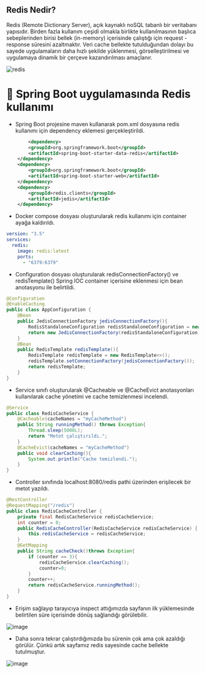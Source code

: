 ## Redis Nedir?

Redis (Remote Dictionary Server), açık kaynaklı noSQL tabanlı bir veritabanı yapısıdır. Birden fazla kullanım çeşidi olmakla birlikte kullanılmasının başlıca sebeplerinden birisi bellek (in-memory) içerisinde çalıştığı için request - response süresini azaltmaktır. Veri cache bellekte tutulduğundan dolayı bu sayede uygulamaların daha hızlı şekilde yüklenmesi, görselleştirilmesi ve uygulamaya dinamik bir çerçeve kazandırılması amaçlanır.

![redis](https://user-images.githubusercontent.com/91599453/224338938-6a49c685-2d54-451f-821a-6ebe8c9fd410.png)

# 🎯 Spring Boot uygulamasında Redis kullanımı

* Spring Boot projesine maven kullanarak pom.xml dosyasına redis kullanımı için dependency eklemesi gerçekleştirildi.

```xml
        <dependency>
		<groupId>org.springframework.boot</groupId>
		<artifactId>spring-boot-starter-data-redis</artifactId>
	</dependency>
	<dependency>
		<groupId>org.springframework.boot</groupId>
		<artifactId>spring-boot-starter-web</artifactId>
	</dependency>
	<dependency>
		<groupId>redis.clients</groupId>
		<artifactId>jedis</artifactId>
	</dependency>
```

* Docker compose dosyası oluşturularak redis kullanımı için container ayağa kaldırıldı.

```yml
version: "3.5"
services:
  redis:
    image: redis:latest
    ports:
      - "6379:6379"
```

* Configuration dosyası oluşturularak redisConnectionFactory() ve redisTemplate() Spring IOC container içerisine eklenmesi için bean anotasyonu ile belirtildi.

```java
@Configuration
@EnableCaching
public class AppConfiguration {
    @Bean
    public JedisConnectionFactory jedisConnectionFactory(){
        RedisStandaloneConfiguration redisStandaloneConfiguration = new RedisStandaloneConfiguration("localhost",6379);
        return new JedisConnectionFactory(redisStandaloneConfiguration);
    }
    @Bean
    public RedisTemplate redisTemplate(){
        RedisTemplate redisTemplate = new RedisTemplate<>();
        redisTemplate.setConnectionFactory(jedisConnectionFactory());
        return redisTemplate;
    }
}
```

* Service sınıfı oluşturularak @Cacheable ve @CacheEvict anotasyonları kullanılarak cache yönetimi ve cache temizlenmesi incelendi.

```java
@Service
public class RedisCacheService {
    @Cacheable(cacheNames = "myCacheMethod")
    public String runningMethod() throws Exception{
        Thread.sleep(5000L);
        return "Metot çalıştırıldı.";
    }
    @CacheEvict(cacheNames = "myCacheMethod")
    public void clearCaching(){
        System.out.println("Cache temizlendi.");
    }
}
```

* Controller sınıfında localhost:8080/redis pathi üzerinden erişilecek bir metot yazıldı.

```java
@RestController
@RequestMapping("/redis")
public class RedisCacheController {
    private final RedisCacheService redisCacheService;
    int counter = 0;
    public RedisCacheController(RedisCacheService redisCacheService) {
        this.redisCacheService = redisCacheService;
    }
    @GetMapping
    public String cacheCheck()throws Exception{
        if (counter == 3){
            redisCacheService.clearCaching();
            counter=0;
        }
        counter++;
        return redisCacheService.runningMethod();
    }
}
```

* Erişim sağlayıp tarayıcıya inspect attığımızda sayfanın ilk yüklemesinde belirtilen süre içerisinde dönüş sağlandığı görülebilir.

![image](https://user-images.githubusercontent.com/91599453/224344182-9ac069a2-d923-4179-bfe2-4ba260211737.png)

* Daha sonra tekrar çalıştırdığımızda bu sürenin çok ama çok azaldığı görülür. Çünkü artık sayfamız redis sayesinde cache bellekte tutulmuştur.

![image](https://user-images.githubusercontent.com/91599453/224344453-65ded601-0d7a-45f9-a5e9-0f81762f9569.png)




